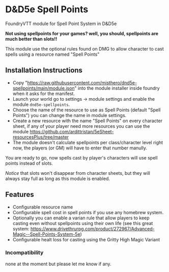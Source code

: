 # D&D5e Spell Points
 FoundryVTT module for Spell Point System in D&D5e
 
 **Not using spellpoints for your games? well, you should, spellpoints are much better than slots!!**
 
 This module use the optional rules found on DMG to allow character to cast spells using a resource named "Spell Points"
 
## Installation Instructions
- Copy "https://raw.githubusercontent.com/misthero/dnd5e-spellpoints/main/module.json" into the module installer inside foundry when it asks for the manifest.
- Launch your world go to settings -> module settings and enable the module `dnd5e-spellpoints`.
- Choose the name of the resource to use as Spell Points (default "Spell Points") you can change the name in module settings.
- Create a new resource with the name "Spell Points" on every character sheet, if any of your player need more resources you can use the module https://github.com/ardittristan/5eSheet-resourcesPlus/tree/master
- The module doesn't calculate spellpoints per class/character level right now, the players (or GM) will have to enter that number manully.

You are ready to go, now spells cast by player's characters will use spell points instead of slots.


*Notice* that slots won't disappear from character sheets, but they will always stay full as long as this module is enabled.

## Features
- Configurable resource name
- Configurable spell cost in spell points if you use any homebrew system.
- Optionally you can enable a varian rule that allow players to keep casting even without spellpoints using their own life (see this great system: https://www.drivethrurpg.com/product/272967/Advanced-Magic--Spell-Points-System-5e)
- Configurable healt loss for casting using the Gritty High Magic Variant

### Incompatibility
none at the moment but please let me know if any.
